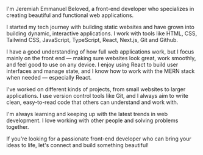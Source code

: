 I'm Jeremiah Emmanuel Beloved, a front-end developer who specializes in creating beautiful and functional web applications.

I started my tech journey with building static websites and have grown into building dynamic, interactive applications. I work with tools like HTML, CSS, Tailwind CSS, JavaScript, TypeScript, React, Next.js, Git and Github.

I have a good understanding of how full web applications work, but I focus mainly on the front end — making sure websites look great, work smoothly, and feel good to use on any device. I enjoy using React to build user interfaces and manage state, and I know how to work with the MERN stack when needed — especially React.

I've worked on different kinds of projects, from small websites to larger applications. I use version control tools like Git, and I always aim to write clean, easy-to-read code that others can understand and work with.

I'm always learning and keeping up with the latest trends in web development. I love working with other people and solving problems together.

If you're looking for a passionate front-end developer who can bring your ideas to life, let's connect and build something beautiful!
